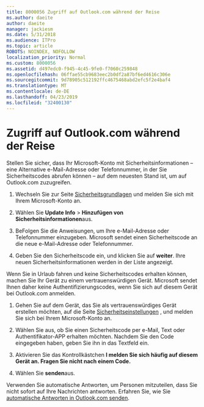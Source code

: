 ```yaml
---
title: 8000056 Zugriff auf Outlook.com während der Reise
ms.author: daeite
author: daeite
manager: jackiesm
ms.date: 5/31/2018
ms.audience: ITPro
ms.topic: article
ROBOTS: NOINDEX, NOFOLLOW
localization_priority: Normal
ms.custom: 8000056
ms.assetid: d497edc0-f945-4c45-9fe0-f7060c259848
ms.openlocfilehash: 06ffae55cb9683eec2b0df2a87bf6ed4616c306e
ms.sourcegitcommit: 9d78905c512192ffc4675468abd2efc5f2e4baf4
ms.translationtype: MT
ms.contentlocale: de-DE
ms.lasthandoff: 04/23/2019
ms.locfileid: "32400130"
---
```

# <a name="how-to-access-outlookcom-while-traveling"></a>Zugriff auf Outlook.com während der Reise

Stellen Sie sicher, dass Ihr Microsoft-Konto mit Sicherheitsinformationen – eine Alternative e-Mail-Adresse oder Telefonnummer, in der Sie Sicherheitscodes abrufen können – auf dem neuesten Stand ist, um auf Outlook.com zuzugreifen.
  
1. Wechseln Sie zur Seite [Sicherheitsgrundlagen](https://go.microsoft.com/fwlink/p/?linkid=842325) und melden Sie sich mit Ihrem Microsoft-Konto an. 
    
2. Wählen Sie **Update Info** \> **Hinzufügen von Sicherheitsinformationen**aus. 
    
3. BeFolgen Sie die Anweisungen, um Ihre e-Mail-Adresse oder Telefonnummer einzugeben. Microsoft sendet einen Sicherheitscode an die neue e-Mail-Adresse oder Telefonnummer.
    
4. Geben Sie den Sicherheitscode ein, und klicken Sie auf **weiter**. Ihre neuen Sicherheitsinformationen werden in der Liste angezeigt. 
    
Wenn Sie in Urlaub fahren und keine Sicherheitscodes erhalten können, machen Sie Ihr Gerät zu einem vertrauenswürdigen Gerät. Microsoft sendet Ihnen daher keine Authentifizierungscodes, wenn Sie sich auf diesem Gerät bei Outlook.com anmelden.
  
1. Gehen Sie auf dem Gerät, das Sie als vertrauenswürdiges Gerät erstellen möchten, auf die Seite [Sicherheitseinstellungen](https://go.microsoft.com/fwlink/p/?linkid=2002000&amp;clcid=0x409) , und melden Sie sich bei Ihrem Microsoft-Konto an. 
    
2. Wählen Sie aus, ob Sie einen Sicherheitscode per e-Mail, Text oder Authentifikator-APP erhalten möchten. Nachdem Sie den Code eingegeben haben, geben Sie ihn in das Textfeld ein.
    
3. Aktivieren Sie das Kontrollkästchen **I melden Sie sich häufig auf diesem Gerät an. Fragen Sie nicht nach einem Code.**
    
4. Wählen Sie **senden**aus. 
    
Verwenden Sie automatische Antworten, um Personen mitzuteilen, dass Sie nicht sofort auf Ihre Nachrichten antworten. Erfahren Sie, wie Sie [automatische Antworten in Outlook.com senden](https://go.microsoft.com/fwlink/p/?linkid=2002100&amp;clcid=0x409).
  

